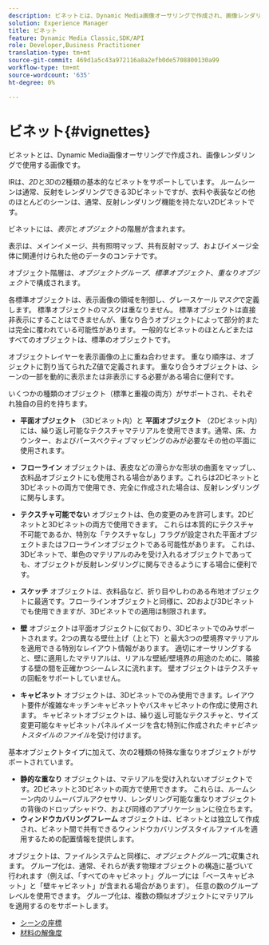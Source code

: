 ```yaml
---
description: ビネットとは、Dynamic Media画像オーサリングで作成され、画像レンダリングで使用する画像です。
solution: Experience Manager
title: ビネット
feature: Dynamic Media Classic,SDK/API
role: Developer,Business Practitioner
translation-type: tm+mt
source-git-commit: 469d1a5c43a972116a8a2efb0de5708800130a99
workflow-type: tm+mt
source-wordcount: '635'
ht-degree: 0%

---
```



# ビネット{#vignettes}

ビネットとは、Dynamic Media画像オーサリングで作成され、画像レンダリングで使用する画像です。

IRは、*2D*&#x200B;と&#x200B;*3D*&#x200B;の2種類の基本的なビネットをサポートしています。 ルームシーンは通常、反射をレンダリングできる3Dビネットですが、衣料や表装などの他のほとんどのシーンは、通常、反射レンダリング機能を持たない2Dビネットです。

ビネットには、*表示*&#x200B;と&#x200B;*オブジェクト*&#x200B;の階層が含まれます。

表示は、メインイメージ、共有照明マップ、共有反射マップ、およびイメージ全体に関連付けられた他のデータのコンテナです。

オブジェクト階層は、*オブジェクトグループ*、*標準オブジェクト*、*重なりオブジェクト*&#x200B;で構成されます。

各標準オブジェクトは、表示画像の領域を制御し、グレースケール&#x200B;*マスク*&#x200B;で定義します。 標準オブジェクトのマスクは重なりません。 標準オブジェクトは直接非表示にすることはできませんが、重なり合うオブジェクトによって部分的または完全に覆われている可能性があります。 一般的なビネットのほとんどまたはすべてのオブジェクトは、標準のオブジェクトです。

オブジェクトレイヤーを表示画像の上に重ね合わせます。 重なり順序は、オブジェクトに割り当てられたZ値で定義されます。 重なり合うオブジェクトは、シーンの一部を動的に表示または非表示にする必要がある場合に便利です。

いくつかの種類のオブジェクト（標準と重複の両方）がサポートされ、それぞれ独自の目的を持ちます。

* **平面オブジェクト** （3Dビネット内）と **平面オブジェクト** （2Dビネット内）には、繰り返し可能なテクスチャマテリアルを使用できます。通常、床、カウンター、およびパースペクティブマッピングのみが必要なその他の平面に使用されます。

* **フローライン** オブジェクトは、表皮などの滑らかな形状の曲面をマップし、衣料品オブジェクトにも使用される場合があります。これらは2Dビネットと3Dビネットの両方で使用でき、完全に作成された場合は、反射レンダリングに関与します。
* **テクスチャ可能でない** オブジェクトは、色の変更のみを許可します。2Dビネットと3Dビネットの両方で使用できます。 これらは本質的にテクスチャ不可能であるか、特別な「テクスチャなし」フラグが設定された平面オブジェクトまたはフローラインオブジェクトである可能性があります。 これは、3Dビネットで、単色のマテリアルのみを受け入れるオブジェクトであっても、オブジェクトが反射レンダリングに関与できるようにする場合に便利です。
* **スケッチ** オブジェクトは、衣料品など、折り目やしわのある布地オブジェクトに最適です。フローラインオブジェクトと同様に、2Dおよび3Dビネットでも使用できますが、3Dビネットでの適用は制限されます。
* **壁** オブジェクトは平面オブジェクトに似ており、3Dビネットでのみサポートされます。2つの異なる壁仕上げ（上と下）と最大3つの壁境界マテリアルを適用できる特別なレイアウト情報があります。 適切にオーサリングすると、壁に適用したマテリアルは、リアルな壁紙/壁境界の用途のために、隣接する壁の間を正確かつシームレスに流れます。 壁オブジェクトはテクスチャの回転をサポートしていません。
* **キャビネット** オブジェクトは、3Dビネットでのみ使用できます。レイアウト要件が複雑なキッチンキャビネットやバスキャビネットの作成に使用されます。 キャビネットオブジェクトは、繰り返し可能なテクスチャと、サイズ変更可能なキャビネットパネルイメージを含む特別に作成された&#x200B;*キャビネットスタイルのファイル*&#x200B;を受け付けます。

基本オブジェクトタイプに加えて、次の2種類の特殊な重なりオブジェクトがサポートされています。

* **静的な重なり** オブジェクトは、マテリアルを受け入れないオブジェクトです。2Dビネットと3Dビネットの両方で使用できます。 これらは、ルームシーン内のリムーバブルアクセサリ、レンダリング可能な重なりオブジェクトの背後のドロップシャドウ、および同様のアプリケーションに役立ちます。
* **ウィンドウカバリングフレーム** オブジェクトは、ビネットとは独立して作成され、ビネット間で共有できるウィンドウカバリングスタイルファイルを適用するための配置情報を提供します。

オブジェクトは、ファイルシステムと同様に、*オブジェクトグループ*&#x200B;に収集されます。 グループ化は、通常、それらが表す物理オブジェクトの構造に基づいて行われます（例えば、「すべてのキャビネット」グループには「ベースキャビネット」と「壁キャビネット」が含まれる場合があります）。 任意の数のグループレベルを使用できます。 グループ化は、複数の類似オブジェクトにマテリアルを適用するのをサポートします。

* [シーンの座標](c-ir-scene-coordinates.md)
* [材料の解像度](c-ir-material-resolution.md)
